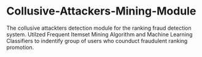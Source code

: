 # Collusive-Attackers-Mining-Module

The collusive attackters detection module for the ranking fraud detection system. 
Utilzed Frequent Itemset Mining Algorithm and Machine Learning Classifiers to indentify group of users who counduct fraudulent ranking promotion.
